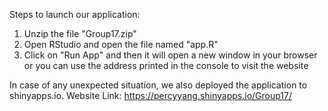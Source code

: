 Steps to launch our application:

1. Unzip the file "Group17.zip"
2. Open RStudio and open the file named "app.R"
3. Click on "Run App" and then it will open a new window in your browser
or you can use the address printed in the console to visit the website

In case of any unexpected situation, we also deployed the application to shinyapps.io.
Website Link:
https://percyyang.shinyapps.io/Group17/